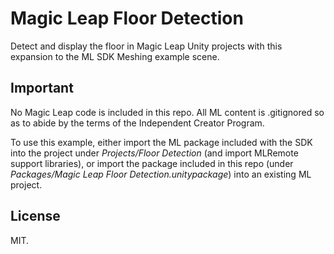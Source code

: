# Magic Leap Floor Detection

Detect and display the floor in Magic Leap Unity projects with this expansion to the ML SDK Meshing example scene.

## Important

No Magic Leap code is included in this repo. All ML content is .gitignored so as to abide by the terms of the Independent Creator Program.

To use this example, either import the ML package included with the SDK into the project under _Projects/Floor Detection_ (and import MLRemote support libraries), or import the package included in this repo (under _Packages/Magic Leap Floor Detection.unitypackage_) into an existing ML project.

## License

MIT.
